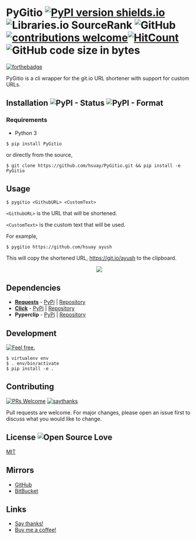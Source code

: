 # **PyGitio** [![PyPI version shields.io](https://img.shields.io/pypi/v/PyGitio.svg?style=popout-square)](https://pypi.python.org/pypi/PyGitio/) ![Libraries.io SourceRank](https://img.shields.io/librariesio/sourcerank/pypi/PyGitio.svg?style=popout-square) ![GitHub](https://img.shields.io/github/license/hsuay/PyGitio.svg?style=popout-square)[![contributions welcome](https://img.shields.io/badge/contributions-welcome-brightgreen.svg?style=popout-square)]()[![HitCount](http://hits.dwyl.io/hsuay/PyGitio.svg)](http://hits.dwyl.io/hsuay/PyGitio) ![GitHub code size in bytes](https://img.shields.io/github/languages/code-size/badges/shields.svg?style=popout-square) 





 [![forthebadge](https://forthebadge.com/images/badges/made-with-python.svg)](https://www.python.org/)

PyGitio is a cli wrapper for the git.io URL shortener with support for custom URLs.

## Installation ![PyPI - Status](https://img.shields.io/pypi/status/PyGitio.svg?style=popout-square) ![PyPI - Format](https://img.shields.io/pypi/format/Django.svg?style=popout-square)



### Requirements
* Python 3

```
$ pip install PyGitio
```
or directly from the source, 
```
$ git clone https://github.com/hsuay/PyGitio.git && pip install -e PyGitio
```

## Usage

```
$ pygitio <GithubURL> <CustomText>
```

`<GithubURL>` is the URL that will be shortened.

`<CustomText>` is the custom text that will be used.

For example, 

```
$ pygitio https://github.com/hsuay ayush
```

This will copy the shortened URL, https://git.io/ayush to the clipboard.

<div align = "center">

![](https://duaw26jehqd4r.cloudfront.net/items/1q3T0K1W1v3O323M2j0E/Image%202018-10-15%20at%201.07.38%20PM.png)

</div>

## Dependencies

* [**Requests**](python-requests.org) - [PyPi](https://pypi.org/project/requests/) | [Repository](https://github.com/requests/requests/)
* [**Click**](https://click.palletsprojects.com) - [PyPi](https://pypi.org/project/click/) | [Repository](https://github.com/pallets/click)
* **Pyperclip** - [PyPi](https://pypi.org/project/pyperclip/) | [Repository](https://github.com/asweigart/pyperclip)

## Development

[![Feel free.](https://forthebadge.com/images/badges/fo-sho.svg)](https://media.tenor.com/images/987ccf67f8644c015d5b4bea3e51132b/tenor.gif)

```
$ virtualenv env
$ . env/bin/activate
$ pip install -e .
```

## Contributing 
[![PRs Welcome](https://img.shields.io/badge/PRs-welcome-brightgreen.svg?style=popout-square)](https://git-scm.com/book/en/v2/GitHub-Contributing-to-a-Project) [![saythanks](https://img.shields.io/badge/say-thanks-ff69b4.svg)](https://saythanks.io/to/hsuay)

Pull requests are welcome. For major changes, please open an issue first to discuss what you would like to change.

## License ![Open Source Love](https://badges.frapsoft.com/os/v3/open-source.png?v=103)
[MIT](https://github.com/hsuay/PyGitio/blob/master/LICENSE.md)

## Mirrors

* [GitHub](https://github.com/hsuay/PyGitio)
* [BitBucket](https://bitbucket.org/hsuay/pygitio)

## Links

* [Say thanks!](https://saythanks.io/to/hsuay)
* [Buy me a coffee!](http://bmc.xyz/ayush)